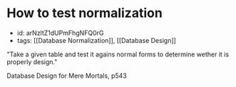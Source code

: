 # How to test normalization
* id: arNzltZ1dUPmFhgNFQ0rG
* tags: [[Database Normalization]], [[Database Design]]

"Take a given table and test it agains normal forms to determine wether it is properly design."

Database Design for Mere Mortals, p543